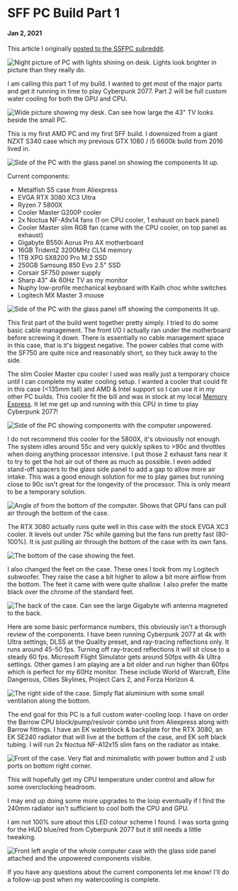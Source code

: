 # SFF PC Build Part 1
#### Jan 2, 2021
This article I originally [posted to the SSFPC subreddit](https://www.reddit.com/r/sffpc/comments/kpc0ul/part_1_of_my_first_sff_build_metalfish_s5_case/).

![Night picture of PC with lights shining on desk. Lights look brighter in picture than they really do.](./sff-pc-part-1-1.jpg)

I am calling this part 1 of my build. I wanted to get most of the major parts and get it running in time to play Cyberpunk 2077. Part 2 will be full custom water cooling for both the GPU and CPU.

![Wide picture showing my desk. Can see how large the 43" TV looks beside the small PC.](./sff-pc-part-1-2.jpg)

This is my first AMD PC and my first SFF build. I downsized from a giant NZXT S340 case which my previous GTX 1080 / i5 6600k build from 2016 lived in.

![Side of the PC with the glass panel on showing the components lit up.](./sff-pc-part-1-4.jpg)

Current components:
* Metalfish S5 case from Aliexpress
* EVGA RTX 3080 XC3 Ultra
* Ryzen 7 5800X
* Cooler Master G200P cooler
* 2x Noctua NF-A9x14 fans (1 on CPU cooler, 1 exhaust on back panel)
* Cooler Master slim RGB fan (came with the CPU cooler, on top panel as exhaust)
* Gigabyte B550i Aorus Pro AX motherboard
* 16GB TridentZ 3200MHz CL14 memory
* 1TB XPG SX8200 Pro M.2 SSD
* 250GB Samsung 850 Evo 2.5" SSD
* Corsair SF750 power supply
* Sharp 43" 4k 60Hz TV as my monitor
* Nuphy low-profile mechanical keyboard with Kailh choc white switches
* Logitech MX Master 3 mouse

![Side of the PC with the glass panel off showing the components lit up.](./sff-pc-part-1-5.jpg)

This first part of the build went together pretty simply. I tried to do some basic cable management. The front I/O I actually ran under the motherboard before screwing it down. There is essentially no cable management space in this case, that is it's biggest negative. The power cables that come with the SF750 are quite nice and reasonably short, so they tuck away to the side.

The slim Cooler Master cpu cooler I used was really just a temporary choice until I can complete my water cooling setup. I wanted a cooler that could fit in this case (<135mm tall) and AMD & Intel support so I can use it in my other PC builds. This cooler fit the bill and was in stock at my local [Memory Express](https://www.memoryexpress.com/). It let me get up and running with this CPU in time to play Cyberpunk 2077!

![Side of the PC showing components with the computer unpowered.](./sff-pc-part-1-7.jpg)

I do not recommend this cooler for the 5800X, it's obviouslly not enough. The system idles around 55c and very quickly spikes to >90c and throttles when doing anything processor intensive. I put those 2 exhaust fans near it to try to get the hot air out of there as much as possible. I even added stand-off spacers to the glass side panel to add a gap to allow more air intake. This was a good enough solution for me to play games but running close to 90c isn't great for the longevity of the processor. This is only meant to be a temporary solution.

![Angle of from the bottom of the computer. Shows that GPU fans can pull air through the bottom of the case.](./sff-pc-part-1-8.jpg)

The RTX 3080 actually runs quite well in this case with the stock EVGA XC3 cooler. It levels out under 75c while gaming but the fans run pretty fast (80-100%). It is just pulling air through the bottom of the case with its own fans.

![The bottom of the case showing the feet.](./sff-pc-part-1-10.jpg)

I also changed the feet on the case. These ones I took from my Logitech subwoofer. They raise the case a bit higher to allow a bit more airflow from the bottom. The feet it came with were quite shallow. I also prefer the matte black over the chrome of the standard feet.

![The back of the case. Can see the large Gigabyte wifi antenna magneted to the back.](./sff-pc-part-1-11.jpg)

Here are some basic performance numbers, this obviously isn't a thorough review of the components. I have been running Cyberpunk 2077 at 4k with Ultra settings, DLSS at the Quality preset, and ray-tracing reflections only. It runs around 45-50 fps. Turning off ray-traced reflections it will sit close to a steady 60 fps. Microsoft Flight Simulator gets around 50fps with 4k Ultra settings. Other games I am playing are a bit older and run higher than 60fps which is perfect for my 60Hz monitor. These include World of Warcraft, Elite Dangerous, Cities Skylines, Project Cars 2, and Forza Horizon 4.

![The right side of the case. Simply flat aluminium with some small ventilation along the bottom.](./sff-pc-part-1-12.jpg)

The end goal for this PC is a full custom water-cooling loop. I have on order the Barrow CPU block/pump/resivoir combo unit from Aliexpress along with Barrow fittings. I have an EK waterblock & backplate for the RTX 3080, an EK SE240 radiator that will live at the bottom of the case, and EK soft black tubing. I will run 2x Noctua NF-A12x15 slim fans on the radiator as intake.

![Front of the case. Very flat and minimalistic with power button and 2 usb ports on bottom right corner.](./sff-pc-part-1-13.jpg)

This will hopefully get my CPU temperature under control and allow for some overclocking headroom.


I may end up doing some more upgrades to the loop eventually if I find the 240mm radiator isn't sufficient to cool both the CPU and GPU.

I am not 100% sure about this LED colour scheme I found. I was sorta going for the HUD blue/red from Cyberpunk 2077 but it still needs a little tweaking.

![Front left angle of the whole computer case with the glass side panel attached and the unpowered components visible.](./sff-pc-part-1-14.jpg)

If you have any questions about the current components let me know! I'll do a follow-up post when my watercooling is complete.